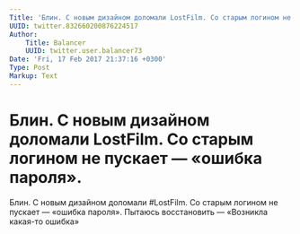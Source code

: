 ```yaml
---
Title: 'Блин. С новым дизайном доломали LostFilm. Со старым логином не пускает — «ошибка пароля».'
UUID: twitter.832660200876224517
Author:
    Title: Balancer
    UUID: twitter.user.balancer73
Date: 'Fri, 17 Feb 2017 21:37:16 +0300'
Type: Post
Markup: Text
---
```


# Блин. С новым дизайном доломали LostFilm. Со старым логином не пускает — «ошибка пароля».

Блин. С новым дизайном доломали #LostFilm. Со старым логином
не пускает — «ошибка пароля». Пытаюсь восстановить —
«Возникла какая-то ошибка»